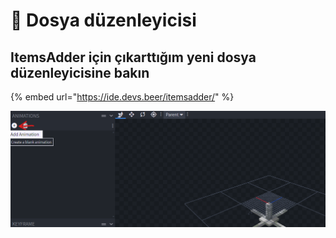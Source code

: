 # 📄 Dosya düzenleyicisi

## ItemsAdder için çıkarttığım yeni dosya düzenleyicisine bakın

{% embed url="https://ide.devs.beer/itemsadder/" %}

![](<.gitbook/assets/image (14).png>)
